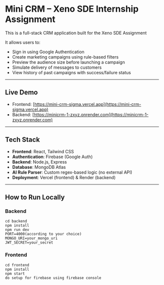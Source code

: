 # Mini CRM – Xeno SDE Internship Assignment

This is a full-stack CRM application built for the Xeno SDE Assignment

It allows users to:
- Sign in using Google Authentication
- Create marketing campaigns using rule-based filters
- Preview the audience size before launching a campaign
- Simulate delivery of messages to customers
- View history of past campaigns with success/failure status

---

## Live Demo

- Frontend: [https://mini-crm-sigma.vercel.app](https://mini-crm-sigma.vercel.app)
- Backend: [https://minicrm-1-zxyz.onrender.com](https://minicrm-1-zxyz.onrender.com)

---

## Tech Stack

- **Frontend**: React, Tailwind CSS
- **Authentication**: Firebase (Google Auth)
- **Backend**: Node.js, Express
- **Database**: MongoDB Atlas
- **AI Rule Parser**: Custom regex-based logic (no external API)
- **Deployment**: Vercel (frontend) & Render (backend)

---

## How to Run Locally

### Backend

```open terminal
cd backend
npm install
npm run dev
PORT=4000(according to your choice)
MONGO_URI=your_mongo_uri
JWT_SECRET=your_secret
```
### Frontend

```open terminal
cd frontend
npm install
npm start
do setup for firebase using firebase console
```

